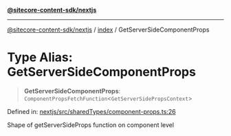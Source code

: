 [**@sitecore-content-sdk/nextjs**](../../README.md)

***

[@sitecore-content-sdk/nextjs](../../README.md) / [index](../README.md) / GetServerSideComponentProps

# Type Alias: GetServerSideComponentProps

> **GetServerSideComponentProps**: `ComponentPropsFetchFunction`\<`GetServerSidePropsContext`\>

Defined in: [nextjs/src/sharedTypes/component-props.ts:26](https://github.com/Sitecore/content-sdk/blob/bc4d59e76288877091ea87e0b1f0d7300950e831/packages/nextjs/src/sharedTypes/component-props.ts#L26)

Shape of getServerSideProps function on component level
